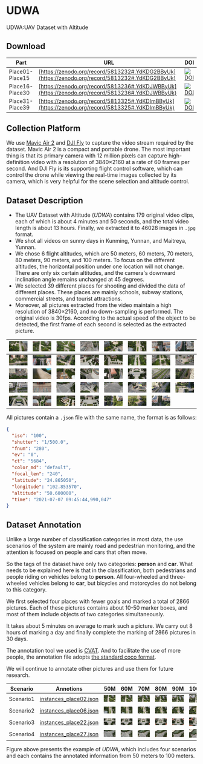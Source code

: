 # UDWA
UDWA:UAV Dataset with Altitude



## Download

| Part | URL | DOI |
| --- | --- | --- |
| Place01-Place15 | [https://zenodo.org/record/5813232#.YdKDG2BByUk](https://zenodo.org/record/5813232#.YdKDG2BByUk) | [![DOI](https://zenodo.org/badge/DOI/10.5281/zenodo.5813232.svg)](https://doi.org/10.5281/zenodo.5813232) |
| Place16-Place30 | [https://zenodo.org/record/5813236#.YdKDJWBByUk](https://zenodo.org/record/5813236#.YdKDJWBByUk) | [![DOI](https://zenodo.org/badge/DOI/10.5281/zenodo.5813236.svg)](https://doi.org/10.5281/zenodo.5813236) |
| Place31-Place39 | [https://zenodo.org/record/5813325#.YdKDImBByUk](https://zenodo.org/record/5813325#.YdKDImBByUk) | [![DOI](https://zenodo.org/badge/DOI/10.5281/zenodo.5813325.svg)](https://doi.org/10.5281/zenodo.5813325) |



## Collection Platform

We use [Mavic Air 2](https://www.dji.com/mavic-air-2) and [DJI Fly](https://www.dji.com/dji-fly) to capture the video stream required by the dataset. Mavic Air 2 is a compact and portable drone. The most important thing is that its primary camera with 12 million pixels can capture high-definition video with a resolution of 3840×2160 at a rate of 60 frames per second. And DJI Fly is its supporting flight control software, which can control the drone while viewing the real-time images collected by its camera, which is very helpful for the scene selection and altitude control. 



## Dataset Description

- The UAV Dataset with Altitude (*UDWA*) contains 179 original video clips, each of which is about 4 minutes and 50 seconds, and the total video length is about 13 hours. Finally, we extracted it to 46028 images in `.jpg` format.
- We shot all videos on sunny days in Kunming, Yunnan, and Maitreya, Yunnan.
- We chose 6 flight altitudes, which are 50 meters, 60 meters, 70 meters, 80 meters, 90 meters, and 100 meters. To focus on the different altitudes, the horizontal position under one location will not change. There are only six certain altitudes, and the camera's downward inclination angle remains unchanged at 45 degrees.
- We selected 39 different places for shooting and divided the data of different places. These places are mainly schools, subway stations, commercial streets, and tourist attractions.  
- Moreover, all pictures extracted from the video maintain a high resolution of 3840×2160, and no down-sampling is performed. The original video is 30fps. According to the actual speed of the object to be detected, the first frame of each second is selected as the extracted picture. 

| ![place01](/assets/images/raw/place01-50M-DJI_0271-00001.jpg) | ![place02](/assets/images/raw/place02-50M-DJI_0276-00117.jpg) | ![place03](/assets/images/raw/place03-50M-DJI_0276-00273.jpg) | ![place04](/assets/images/raw/place04-50M-DJI_0281-00001.jpg) | ![place05](/assets/images/raw/place05-50M-DJI_0286-00011.jpg) | ![place06](/assets/images/raw/place06-50M-DJI_0291-00090.jpg) | ![place07](/assets/images/raw/place07-50M-DJI_0296-00001.jpg) | ![place08](/assets/images/raw/place08-50M-DJI_0301-00001.jpg) |
| :---: | :---: | :---: | :---: | :---: | :---: | :---: | :---: |
| ![place09](/assets/images/raw/place09-50M-DJI_0303-00001.jpg) | ![place10](/assets/images/raw/place10-50M-DJI_0308-00001.jpg) | ![place11](/assets/images/raw/place11-50M-DJI_0313-00001.jpg) | ![place12](/assets/images/raw/place12-50M-DJI_0318-00001.jpg) | ![place13](/assets/images/raw/place13-50M-DJI_0323-00001.jpg) | ![place14](/assets/images/raw/place14-50M-DJI_0329-00001.jpg) | ![place15](/assets/images/raw/place15-50M-DJI_0334-00001.jpg) | ![place16](/assets/images/raw/place16-50M-DJI_0339-00001.jpg) |
| ![place17](/assets/images/raw/place17-50M-DJI_0344-00001.jpg) | ![place18](/assets/images/raw/place18-50M-DJI_0348-00001.jpg) | ![place19](/assets/images/raw/place19-50M-DJI_0352-00001.jpg) | ![place20](/assets/images/raw/place20-50M-DJI_0357-00001.jpg) | ![place21](/assets/images/raw/place21-50M-DJI_0362-00001.jpg) | ![place22](/assets/images/raw/place22-50M-DJI_0367-00003.jpg) | ![place23](/assets/images/raw/place23-50M-DJI_0373-00001.jpg) | ![place24](/assets/images/raw/place24-50M-DJI_0377-00001.jpg) |
| ![place25](/assets/images/raw/place25-50M-DJI_0383-00001.jpg) | ![place26](/assets/images/raw/place26-50M-DJI_0388-00001.jpg) | ![place27](/assets/images/raw/place27-50M-DJI_0392-00001.jpg) | ![place28](/assets/images/raw/place28-50M-DJI_0397-00001.jpg) | ![place29](/assets/images/raw/place29-50M-DJI_0402-00001.jpg) | ![place30](/assets/images/raw/place30-50M-DJI_0407-00001.jpg) | ![place31](/assets/images/raw/place31-50M-DJI_0411-00001.jpg) | ![place32](/assets/images/raw/place32-50M-DJI_0415-00001.jpg) |
| ![place33](/assets/images/raw/place33-50M-DJI_0420-00001.jpg) | ![place34](/assets/images/raw/place34-50M-DJI_0425-00001.jpg) | ![place35](/assets/images/raw/place35-50M-DJI_0430-00001.jpg) | ![place36](/assets/images/raw/place36-50M-DJI_0434-00001.jpg) | ![place37](/assets/images/raw/place37-50M-DJI_0438-00001.jpg) | ![place38](/assets/images/raw/place38-50M-DJI_0443-00001.jpg) | ![place39](/assets/images/raw/place39-50M-DJI_0447-00001.jpg) |  |

All pictures contain a `.json` file with the same name, the format is as follows: 

```json
{
  "iso": "100",
  "shutter": "1/500.0",
  "fnum": "280",
  "ev": "0",
  "ct": "5684",
  "color_md": "default",
  "focal_len": "240",
  "latitude": "24.865050",
  "longitude": "102.853570",
  "altitude": "50.600000",
  "time": "2021-07-07 09:45:44,990,047"
}
```



## Dataset Annotation

Unlike a large number of classification categories in most data, the use scenarios of the system are mainly road and pedestrian monitoring, and the attention is focused on people and cars that often move.

So the tags of the dataset have only two categories: **person** and **car**. What needs to be explained here is that in the classification, both pedestrians and people riding on vehicles belong to **person**. All four-wheeled and three-wheeled vehicles belong to **car**, but bicycles and motorcycles do not belong to this category. 

We first selected four places with fewer goals and marked a total of 2866 pictures. Each of these pictures contains about 10-50 marker boxes, and most of them include objects of two categories simultaneously.

It takes about 5 minutes on average to mark such a picture. We carry out 8 hours of marking a day and finally complete the marking of 2866 pictures in 30 days.

The annotation tool we used is [CVAT](https://github.com/openvinotoolkit/cvat). And to facilitate the use of more people, the annotation file adopts [the standard coco format](https://cocodataset.org/#format-data).

We will continue to annotate other pictures and use them for future research. 


| Scenario | Annotions | 50M | 60M | 70M | 80M | 90M | 100M |
| :---: | :---: | :---: | :---: | :---: | :---: | :---: | :---: |
| Scenario1 | [instances_place02.json](annotations/instances_place02.json) | ![Scenario1-50m](/assets/images/annotated/place02-50M-DJI_0276-00121.jpg.jpg) | ![Scenario1-60m](/assets/images/annotated/place02-60M-DJI_0275-00058.jpg.jpg) |  ![Scenario1-70m](/assets/images/annotated/place02-70M-DJI_0274-00287.jpg.jpg) |  ![Scenario1-80m](/assets/images/annotated/place02-80M-DJI_0274-00179.jpg.jpg) |  ![Scenario1-90m](/assets/images/annotated/place02-90M-DJI_0274-00026.jpg.jpg) |  ![Scenario1-100m](/assets/images/annotated/place02-100M-DJI_0274-00016.jpg.jpg) |
| Scenario2 | [instances_place06.json](annotations/instances_place06.json) | ![Scenario2-50m](/assets/images/annotated/place06-50M-DJI_0295-00182.jpg.jpg) | ![Scenario2-60m](/assets/images/annotated/place06-60M-DJI_0292-00021.jpg.jpg) |  ![Scenario2-70m](/assets/images/annotated/place06-70M-DJI_0294-00263.jpg.jpg) |  ![Scenario2-80m](/assets/images/annotated/place06-80M-DJI_0294-00215.jpg.jpg) |  ![Scenario2-90m](/assets/images/annotated/place06-90M-DJI_0293-00136.jpg.jpg) |  ![Scenario2-100m](/assets/images/annotated/place06-100M-DJI_0294-00060.jpg.jpg) |
| Scenario3 | [instances_place22.json](annotations/instances_place22.json) | ![Scenario3-50m](/assets/images/annotated/place22-50M-DJI_0367-00184.jpg.jpg) | ![Scenario3-60m](/assets/images/annotated/place22-60M-DJI_0367-00254.jpg.jpg) |  ![Scenario3-70m](/assets/images/annotated/place22-70M-DJI_0368-00183.jpg.jpg) |  ![Scenario3-80m](/assets/images/annotated/place22-80M-DJI_0369-00276.jpg.jpg) |  ![Scenario3-90m](/assets/images/annotated/place22-90M-DJI_0370-00164.jpg.jpg) |  ![Scenario3-100m](/assets/images/annotated/place22-100M-DJI_0371-00077.jpg.jpg) |
| Scenario4 | [instances_place27.json](annotations/instances_place27.json) | ![Scenario4-50m](/assets/images/annotated/place27-50M-DJI_0392-00078.jpg.jpg) | ![Scenario4-60m](/assets/images/annotated/place27-60M-DJI_0392-00255.jpg.jpg) |  ![Scenario4-70m](/assets/images/annotated/place27-70M-DJI_0393-00154.jpg.jpg) |  ![Scenario4-80m](/assets/images/annotated/place27-80M-DJI_0394-00121.jpg.jpg) |  ![Scenario4-90m](/assets/images/annotated/place27-90M-DJI_0394-00269.jpg.jpg) |  ![Scenario4-100m](/assets/images/annotated/place27-100M-DJI_0395-00279.jpg.jpg) |


Figure above presents the example of *UDWA*, which includes four scenarios and each contains the annotated information from 50 meters to 100 meters.
